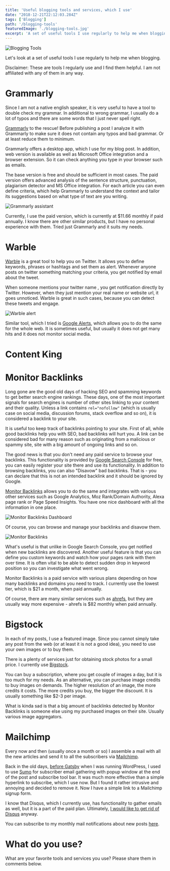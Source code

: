 ```yaml
---
title: 'Useful blogging tools and services, which I use'
date: "2018-12-21T22:12:03.284Z"
tags: ['Blogging']
path: '/blogging-tools'
featuredImage: './blogging-tools.jpg'
excerpt: 'A set of useful tools I use regularly to help me when blogging.'
---
```


![Blogging Tools](blogging-tools.jpg)

Let's look at a set of useful tools I use regularly to help me when blogging.

Disclaimer: These are tools I regularly use and I find them helpful. I am not affiliated with any of them in any way.

# Grammarly
Since I am not a native english speaker, it is very useful to have a tool to double check my grammar. In additional to wrong grammar, I usually do a lot of typos and there are some words that I just never spell right.

[Grammarly](https://app.grammarly.com/) to the rescue! Before publishing a post I analyze it with Grammarly to make sure it does not contain any typos and bad grammar. Or at least reduce them to minimum.

Grammarly offers a desktop app, which I use for my blog post. In addition, web version is available as well as Microsoft Office integration and a browser extension. So it can check anything you type in your browser such as emails.

The base version is free and should be sufficient in most cases. The paid version offers advanced analysis of the sentence structure, punctuation, plagiarism detector and MS Office integration. For each article you can even define criteria, which help Grammarly to understand the context and tailor its suggestions based on what type of text are you writing.

![Grammarly assistant](grammarly.png)

Currently, I use the paid version, which is currently at $11.66 monthly if paid annually. I know there are other similar products, but I have no personal experience with them. Tried just Grammarly and it suits my needs.

# Warble
[Warble](https://warble.co/) is a great tool to help you on Twitter. It allows you to define keywords, phrases or hashtags and set them as alert. Whenever anyone posts on twitter something matching your criteria, you get notified by email about the tweet.

When someone mentions your twitter name , you get notification directly by Twitter. However, when they just mention your real name or website url, it goes unnoticed. Warble is great in such cases, because you can detect these tweets and engage.

![Warble alert](warble.png)

Similar tool, which I tried is [Google Alerts](https://www.google.com/alerts), which allows you to do the same for the whole web. It is sometimes useful, but usually it does not get many hits and it does not monitor social media.

# Content King

# Monitor Backlinks
Long gone are the good old days of hacking SEO and spamming keywords to get better search engine rankings. These days, one of the most important signals for search engines is number of other sites linking to your content and their quality. Unless a link contains `rel="nofollow"` (which is usually case on social media, discussion forums, stack overflow and so on), it is considered a backlink to your site.

It is useful too keep track of backlinks pointing to your site. First of all, while good backlinks help you with SEO, bad backlinks will hurt you. A link can be considered bad for many reason such as originating from a malicious or spammy site, site with a big amount of ongoing links and so on.

The good news is that you don't need any paid service to browse your backlinks. This functionality is provided by [Google Search Console](https://search.google.com/search-console/welcome) for free, you can easily register your site there and use its functionality. In addition to browsing backlinks, you can also "Disavow" bad backlinks. That is - you can declare that this is not an intended backlink and it should be ignored by Google.

[Monitor Backlinks](https://monitorbacklinks.com) allows you to do the same and integrates with various other services such as Google Analytics, Moz Rank/Domain Authority, Alexa page rank or Page Speed Insights. You have one nice dashboard with all the information in one place.

![Monitor Backlinks Dashboard](monitor-backlinks-dashboard.png)

Of course, you can browse and manage your backlinks and disavow them.

![Monitor Backlinks](monitor-backlinks.png)

What's useful is that unlike in Google Search Console, you get notified when new backlinks are discovered. Another useful feature is that you can define you custom keywords and watch how your pages rank with them over time. It is often vital to be able to detect sudden drop in keyword position so you can investigate what went wrong.

Monitor Backlinks is a paid service with various plans depending on how many backlinks and domains you need to track. I currently use the lowest tier, which is $21 a month, when paid annually. 

Of course, there are many similar services such as [ahrefs](https://ahrefs.com/), but they are usually way more expensive - ahrefs is $82 monthly when paid annually.

# Bigstock
In each of my posts, I use a featured image. Since you cannot simply take any post from the web (or at least it is not a good idea), you need to use your own images or to buy them.

There is a plenty of services just for obtaining stock photos for a small price. I currently use [Bigstock](https://www.bigstockphoto.com/).

You can buy a subscription, where you get couple of images a day, but it is too much for my needs. As an alternative, you can purchase image credits to buy images on demands. The higher resolution of an image, the more credits it costs. The more credits you buy, the bigger the discount. It is usually something like $2-3 per image.

What is kinda sad is that a big amount of backlinks detected by Monitor Backlinks is someone else using my purchased images on their site. Usually various image aggregators.

# Mailchimp
Every now and then (usually once a month or so) I assemble a mail with all the new articles and send it to all the subscribers via [Mailchimp](https://mailchimp.com/).

Back in the old days, [before Gatsby](https://www.vojtechruzicka.com/gatsby-migration/) when I was running WordPress, I used to use [Sumo](https://sumo.com/) for subscriber email gathering with popup window at the end of the post and subscribe tool bar. It was much more effective than a simple hyperlink to subscribe, which I use now. But I found it rather intrusive and annoying and decided to remove it. Now I have a simple link to a Mailchimp signup form.

I know that Disqus, which I currently use, has functionality to gather emails as well, but it is a part of the paid plan. Ultimately, [I would like to get rid of Disqus](https://www.vojtechruzicka.com/staticman/) anyway.

You can subscribe to my monthly mail notifications about new posts [here](https://vojtechruzicka.us13.list-manage.com/subscribe?u=10c0f3bbb5e2a9011195ce12c&id=2163dc88de).

# What do you use?
What are your favorite tools and services you use? Please share them in comments below.